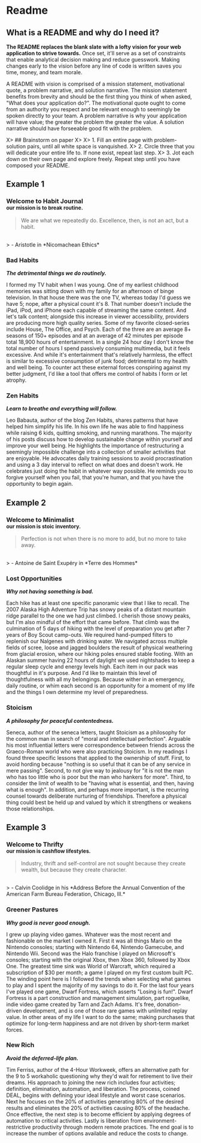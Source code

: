 # Readme

## What is a README and why do I need it?

**The README replaces the blank slate with a lofty vision for your web application to strive towards.** Once set, it'll serve as a set of constraints that enable analytical decision making and reduce guesswork. Making changes early to the vision before any line of code is written saves you time, money, and team morale.

A README with vision is comprised of a mission statement, motivational quote, a problem narrative, and solution narrative. The mission statement benefits from brevity and should be the first thing you think of when asked, "What does your application do?". The motivational quote ought to come from an authority you respect and be relevant enough to seemingly be spoken directly to your team. A problem narrative is why your application will have value; the greater the problem the greater the value. A solution narrative should have forseeable good fit with the problem.

X> ## Brainstorm on paper
X>
X> 1. Fill an entire page with problem-solution pairs, until all white space is vanquished.
X> 2. Circle three that you will dedicate your entire life to. If none exist, repeat last step.
X> 3. Jot each down on their own page and explore freely. Repeat step until you have composed your README.

## Example 1

### Welcome to Habit Journal <br/><small>our mission is to break routine.</small>

> We are what we repeatedly do. Excellence, then, is not an act, but a habit.
<br/>
> - Aristotle in *Nicomachean Ethics*

### Bad Habits
_**The detrimental things we do routinely.**_

I formed my TV habit when I was young. One of my earliest childhood memories was sitting down with my family for an afternoon of binge television. In that house there was the one TV, whereas today I'd guess we have 5; nope, after a physical count it's 8. That number doesn't include the iPad, iPod, and iPhone each capable of streaming the same content. And let's talk content; alongside this increase in viewer accessibility, providers are producing more high quality series. Some of my favorite closed-series include House, The Office, and Psych. Each of the three are an average 8+ seasons of 150+ episodes and at an average of 42 minutes per episode total 18,900 hours of entertainment. In a single 24 hour day I don't know the total number of hours I spend passively consuming multimedia, but it feels excessive. And while it's entertainment that's relatively harmless, the effect is similar to excessive consumption of junk food; detrimental to my health and well being. To counter act these external forces conspiring against my better judgment, I'd like a tool that offers me control of habits I form or let atrophy.

### Zen Habits
_**Learn to breathe and everything will follow.**_

Leo Babauta, author of the blog Zen Habits, shares patterns that have helped him simplify his life. In his own life he was able to find happiness while raising 6 kids, quitting smoking, and running marathons. The majority of his posts discuss how to develop sustainable change within yourself and improve your well being. He highlights the importance of restructuring a seemingly impossible challenge into a collection of smaller activities that are enjoyable. He advocates daily training sessions to avoid procrastination and using a 3 day interval to reflect on what does and doesn't work. He celebrates just doing the habit in whatever way possible. He reminds you to forgive yourself when you fail, that you're human, and that you have the opportunity to begin again.

## Example 2

### Welcome to Minimalist <br/><small>our mission is stoic inventory.</small>

> Perfection is not when there is no more to add, but no more to take away.
<br/>
> - Antoine de Saint Exupéry in *Terre des Hommes*

### Lost Opportunities
_**Why not having something is bad.**_

Each hike has at least one specific panoramic view that I like to recall. The 2007 Alaska High Adventure Trip has snowy peaks of a distant mountain ridge parallel to the one we had just climbed. I cherish those snowy peaks, but I'm also mindful of the effort that came before. That climb was the culmination of 5 days of hiking with the level of preparation you get after 7 years of Boy Scout camp-outs. We required hand-pumped filters to replenish our Nalgenes with drinking water. We navigated across multiple fields of scree, loose and jagged boulders the result of physical weathering from glacial erosion, where our hiking poles ensured stable footing. With an Alaskan summer having 22 hours of daylight we used nightshades to keep a regular sleep cycle and energy levels high. Each item in our pack was thoughtful in it's purpose. And I'd like to maintain this level of thoughtfulness with all my belongings. Because wither in an emergency, daily routine, or whim each second is an opportunity for a moment of my life and the things I own determine my level of preparedness.

### Stoicism
_**A philosophy for peaceful contentedness.**_

Seneca, author of the seneca letters, taught Stoicism as a philosophy for the common man in search of "moral and intellectual perfection". Arguable his most influential letters were correspondence between friends across the Graeco-Roman world who were also practicing Stoicism. In my readings I found three specific lessons that applied to the ownership of stuff. First, to avoid hording because "nothing is so useful that it can be of any service in mere passing". Second, to not give way to jealousy for "it is not the man who has too little who is poor but the man who hankers for more". Third, to consider the limit of wealth to be "having what is essential, and then, having what is enough". In addition, and perhaps more important, is the recurring counsel towards deliberate nurturing of friendships. Therefore a physical thing could best be held up and valued by which it strengthens or weakens those relationships.

## Example 3

### Welcome to Thrifty <br/><small>our mission is cashflow lifestyles.</small>

> Industry, thrift and self-control are not sought because they create wealth, but because they create character.
<br/>
> - Calvin Coolidge in his *Address Before the Annual Convention of the American Farm Bureau Federation, Chicago, Ill.*

### Greener Pastures
_**Why good is never good enough.**_

I grew up playing video games. Whatever was the most recent and fashionable on the market I owned it. First it was all things Mario on the Nintendo consoles; starting with Nintendo 64, Nintendo Gamecube, and Nintendo Wii. Second was the Halo franchise I played on Microsoft's consoles; starting with the original Xbox, then Xbox 360, followed by Xbox One. The greatest time sink was World of Warcraft, which required a subscription of $30 per month; a game I played on my first custom built PC. The winding point here is I followed the trends when selecting what games to play and I spent the majority of my savings to do it. For the last four years I've played one game, Dwarf Fortress, which asserts "Losing is fun!". Dwarf Fortress is a part construction and management simulation, part roguelike, indie video game created by Tarn and Zach Adams. It's free, donation-driven development, and is one of those rare games with unlimited replay value. In other areas of my life I want to do the same; making purchases that optimize for long-term happiness and are not driven by short-term market forces.

### New Rich
_**Avoid the deferred-life plan.**_

Tim Ferriss, author of the 4-Hour Workweek, offers an alternative path for the 9 to 5 workaholic questioning why they'd wait for retirement to live their dreams. His approach to joining the new rich includes four activities; definition, elimination, automation, and liberation. The process, coined DEAL, begins with defining your ideal lifestyle and worst case scenarios. Next he focuses on the 20% of activities generating 80% of the desired results and eliminates the 20% of activities causing 80% of the headache. Once effective, the next step is to become efficient by applying degrees of automation to critical activities. Lastly is liberation from environment-restrictive productivity through modern remote practices. The end goal is to increase the number of options available and reduce the costs to change.
